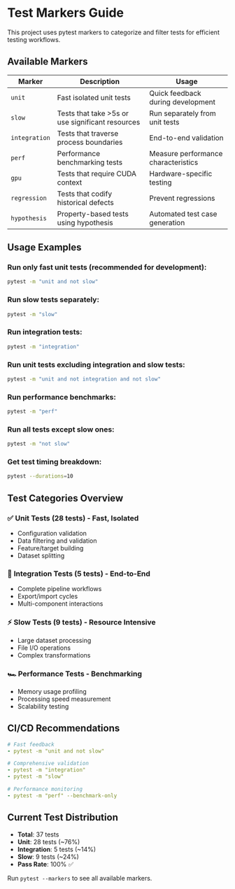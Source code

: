 # Test Markers Guide

This project uses pytest markers to categorize and filter tests for efficient testing workflows.

## Available Markers

| Marker | Description | Usage |
|--------|-------------|-------|
| `unit` | Fast isolated unit tests | Quick feedback during development |
| `slow` | Tests that take >5s or use significant resources | Run separately from unit tests |
| `integration` | Tests that traverse process boundaries | End-to-end validation |
| `perf` | Performance benchmarking tests | Measure performance characteristics |
| `gpu` | Tests that require CUDA context | Hardware-specific testing |
| `regression` | Tests that codify historical defects | Prevent regressions |
| `hypothesis` | Property-based tests using hypothesis | Automated test case generation |

## Usage Examples

### Run only fast unit tests (recommended for development):
```bash
pytest -m "unit and not slow"
```

### Run slow tests separately:
```bash
pytest -m "slow"
```

### Run integration tests:
```bash
pytest -m "integration"
```

### Run unit tests excluding integration and slow tests:
```bash
pytest -m "unit and not integration and not slow"
```

### Run performance benchmarks:
```bash
pytest -m "perf"
```

### Run all tests except slow ones:
```bash
pytest -m "not slow"
```

### Get test timing breakdown:
```bash
pytest --durations=10
```

## Test Categories Overview

### ✅ **Unit Tests (28 tests)** - Fast, Isolated
- Configuration validation
- Data filtering and validation
- Feature/target building
- Dataset splitting

### 🔄 **Integration Tests (5 tests)** - End-to-End  
- Complete pipeline workflows
- Export/import cycles
- Multi-component interactions

### ⚡ **Slow Tests (9 tests)** - Resource Intensive
- Large dataset processing
- File I/O operations
- Complex transformations

### 🏎️ **Performance Tests** - Benchmarking
- Memory usage profiling
- Processing speed measurement
- Scalability testing

## CI/CD Recommendations

```yaml
# Fast feedback
- pytest -m "unit and not slow"

# Comprehensive validation  
- pytest -m "integration"
- pytest -m "slow"

# Performance monitoring
- pytest -m "perf" --benchmark-only
```

## Current Test Distribution

- **Total**: 37 tests
- **Unit**: 28 tests (~76%)
- **Integration**: 5 tests (~14%) 
- **Slow**: 9 tests (~24%)
- **Pass Rate**: 100% ✅

Run `pytest --markers` to see all available markers.